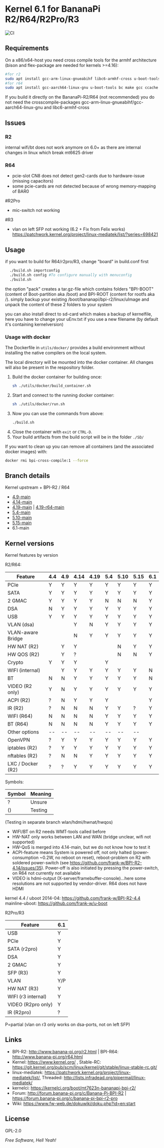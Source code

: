 # Kernel 6.1 for BananaPi R2/R64/R2Pro/R3

![CI](https://github.com/frank-w/BPI-R2-4.14/workflows/CI/badge.svg?branch=6.1-main)

## Requirements

On a x86/x64-host you need cross compile tools for the armhf architecture (bison and flex-package are needed for kernels >=4.16):
```sh
#for r2
sudo apt install gcc-arm-linux-gnueabihf libc6-armhf-cross u-boot-tools bc make ccache gcc libc6-dev libncurses5-dev libssl-dev bison flex
#for r64
sudo apt install gcc-aarch64-linux-gnu u-boot-tools bc make gcc ccache libc6-dev libncurses5-dev libssl-dev bison flex
```
If you build it directly on the BananaPi-R2/R64 (not recommended) you do not need the crosscompile-packages gcc-arm-linux-gnueabihf/gcc-aarch64-linux-gnu and libc6-armhf-cross

## Issues

### R2

internal wifi/bt does not work anymore on 6.0+ as there are internal changes in linux which break mt6625 driver

### R64
* pcie-slot CN8 does not detect gen2-cards due to hardware-issue (missing capacitors)
* some pcie-cards are not detected because of wrong memory-mapping of BAR0

#R2Pro
* mic-switch not working

#R3
* vlan on left SFP not working (6.2 + Fix from Felix works)
  https://patchwork.kernel.org/project/linux-mediatek/list/?series=698421

## Usage

if you want to build for R64/r2pro/R3, change "board" in build.conf first

```sh
  ./build.sh importconfig
  ./build.sh config #To configure manually with menuconfig
  ./build.sh
```
the option "pack" creates a tar.gz-file which contains folders "BPI-BOOT" (content of Boot-partition aka /boot) and BPI-ROOT (content for rootfs aka /). simply backup your existing /boot/bananapi/bpi-r2/linux/uImage and unpack the content of these 2 folders to your system

you can also install direct to sd-card which makes a backup of kernelfile, here you have to change your uEnv.txt if you use a new filename (by default it's containing kernelversion)

### Usage with docker

The Dockerfile in `utils/docker/` provides a build environment without installing the native compilers on the local system.

The local directory will be mounted into the docker container. All changes will also be present in the respository folder.

1. Build the docker container for building once:
    ```sh
    sh ./utils/docker/build_container.sh
    ```
1. Start and connect to the running docker container: 
    ```sh 
    sh ./utils/docker/run.sh
    ```
1. Now you can use the commands from above:
    ```sh 
    ./build.sh
    ```
1. Close the container with `exit` or `CTRL-D`.
1. Your build artifacts from the build script will be in the folder `./SD/` 


If you want to clean up you can remove all containers (and the associated docker images) with:
```sh
docker rmi bpi-cross-compile:1 --force
```
## Branch details

Kernel upstream + BPI-R2 / R64
* <a href="https://github.com/frank-w/BPI-R2-4.14/tree/4.9-main">4.9-main</a>
* <a href="https://github.com/frank-w/BPI-R2-4.14/tree/4.14-main">4.14-main</a>
* <a href="https://github.com/frank-w/BPI-R2-4.14/tree/4.19-main">4.19-main</a> | <a href="https://github.com/frank-w/BPI-R2-4.14/tree/4.19-r64-main">4.19-r64-main</a>
* <a href="https://github.com/frank-w/BPI-R2-4.14/tree/5.4-main">5.4-main</a>
* <a href="https://github.com/frank-w/BPI-R2-4.14/tree/5.10-main">5.10-main</a>
* <a href="https://github.com/frank-w/BPI-R2-4.14/tree/5.15-main">5.15-main</a>
* 6.1-main

## Kernel versions

Kernel features by version

R2/R64:

| Feature            | 4.4 | 4.9 | 4.14 | 4.19 | 5.4 | 5.10 | 5.15 | 6.1 |
|--------------------| --- | --- | ---  | ---  | --- | ---- | ---- | --- |
| PCIe               |  Y  |  Y  |  Y   |  Y   |  Y  |  Y   |  Y   |  Y  |
| SATA               |  Y  |  Y  |  Y   |  Y   |  Y  |  Y   |  Y   |  Y  |
| 2 GMAC             |  Y  |  Y  |  Y   |  Y   |  N  |  N   |  N   |  Y  |
| DSA                |  N  |  Y  |  Y   |  Y   |  Y  |  Y   |  Y   |  Y  |
| USB                |  Y  |  Y  |  Y   |  Y   |  Y  |  Y   |  Y   |  Y  |
| VLAN (dsa)         |     |     |  Y   |  N   |  Y  |  Y   |  Y   |  Y  |
| VLAN-aware Bridge  |     |     |  N   |  Y   |  Y  |  Y   |  Y   |  Y  |
| HW NAT (R2)        |     |  Y  |  Y   |      |     |  N   |  Y   |  Y  |
| HW QOS (R2)        |     |  Y  |  ?   |      |     |  N   |  N   |  Y  |
| Crypto             |  Y  |  Y  |  Y   |      |  Y  |      |      |     |
| WIFI (internal)    |     |  Y  |  Y   |  Y   |  Y  |  Y   |  Y   |  N  |
| BT                 |  N  |  N  |  Y   |  Y   |  Y  |  Y   |  Y   |  N  |
| VIDEO (R2 only)    |  Y  |  N  |  Y   |  Y   |  Y  |  Y   |  Y   |  Y  |
| ACPI (R2)          |  ?  |  N  |  Y   |  Y   |  Y  |      |      |  Y  |
| IR (R2)            |  ?  |  N  |  N   |  N   |  Y  |  Y   |  ?   |  Y  |
| WIFI (R64)         |  N  |  N  |  N   |  N   |  Y  |  Y   |  Y   |  Y  |
| BT (R64)           |  N  |  N  |  N   |  N   |  Y  |  Y   |  Y   |  Y  |
| Other options      |--|--|--|--|--|--|--|
| OpenVPN            |  ?  |  Y  |  Y   |  Y   |  Y  |  Y   |  Y   |  Y  |
| iptables (R2)      |  ?  |  Y  |  Y   |  Y   |  Y  |  Y   |  Y   |  Y  |
| nftables (R2)      |  ?  |  N  |  N   |  Y   |  Y  |  Y   |  Y   |  Y  |
| LXC / Docker (R2)  |  ?  |  ?  |  Y   |  Y   |  Y  |  Y   |  Y   |  Y  |

Symbols:

|Symbol|Meaning|
|------|-------|
|  ?   |Unsure |
|  ()  |Testing|

(Testing in separate branch wlan/hdmi/hwnat/hwqos)

* WIFI/BT on R2 needs WMT-tools called before
* HW-NAT only works between LAN and WAN (bridge unclear, wifi not supported)
* HW-QoS is merged into 4.14-main, but we do not know how to test it
* ACPI-feature means System is powered off, not only halted (power-consumption ~0.2W, no reboot on reset), reboot-problem on R2 with soldered power-switch (see https://github.com/frank-w/BPI-R2-4.14/issues/35). Power-off is also initiated by pressing the power-switch, on R64 not currently not available
* VIDEO is hdmi-output (X-server/framebuffer-console)...here some resolutions are not supported by vendor-driver. R64 does not have HDMI


kernel 4.4 / uboot 2014-04: https://github.com/frank-w/BPI-R2-4.4
mainline-uboot: https://github.com/frank-w/u-boot

R2Pro/R3

| Feature            |  6.1 |
|--------------------| --- |
| USB                |  Y  |
| PCIe               |  Y  |
| SATA (r2pro)       |  Y  |
| DSA                |  Y  |
| 2 GMAC             |  Y  |
| SFP (R3)           |  Y  |
| VLAN               | Y/P |
| HW NAT (R3)        |  Y  |
| WIFI (r3 internal) |  Y  |
| VIDEO (R2pro only) |  Y  |
| IR (R2pro)         |  ?  |

P=partial (vlan on r3 only works on dsa-ports, not on left SFP)

## Links

* BPI-R2: http://www.banana-pi.org/r2.html | BPI-R64: http://www.banana-pi.org/r64.html
* Kernel: https://www.kernel.org/ , Stable-RC: https://git.kernel.org/pub/scm/linux/kernel/git/stable/linux-stable-rc.git/
* linux-mediatek: https://patchwork.kernel.org/project/linux-mediatek/list/, Threaded: http://lists.infradead.org/pipermail/linux-mediatek/
* kernelci: https://kernelci.org/boot/mt7623n-bananapi-bpi-r2/
* Forum: http://forum.banana-pi.org/c/Banana-Pi-BPI-R2 | https://forum.banana-pi.org/c/banana-pi-bpi-r2-pro
* Wiki: https://www.fw-web.de/dokuwiki/doku.php?id=en:start

License
----
GPL-2.0

*Free Software, Hell Yeah!*
